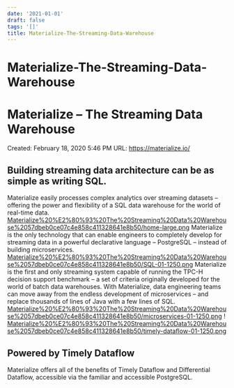 ```yaml
---
date: '2021-01-01'
draft: false
tags: '[]'
title: Materialize-The-Streaming-Data-Warehouse
---
```


# Materialize-The-Streaming-Data-Warehouse

# Materialize – The Streaming Data Warehouse
Created: February 18, 2020 5:46 PM
URL: https://materialize.io/
## Building streaming data architecture can be as simple as writing SQL.
Materialize easily processes complex analytics over streaming datasets – offering the power and flexibility of a SQL data warehouse for the world of real-time data.
[Materialize%20%E2%80%93%20The%20Streaming%20Data%20Warehouse%2057dbeb0ce07c4e858c411328641e8b50/home-large.png](Materialize%20%E2%80%93%20The%20Streaming%20Data%20Warehouse%2057dbeb0ce07c4e858c411328641e8b50/home-large.png)
Materialize is the only technology that can enable engineers to completely develop for streaming data in a powerful declarative language – PostgreSQL – instead of building microservices.
[Materialize%20%E2%80%93%20The%20Streaming%20Data%20Warehouse%2057dbeb0ce07c4e858c411328641e8b50/SQL-01-1250.png](Materialize%20%E2%80%93%20The%20Streaming%20Data%20Warehouse%2057dbeb0ce07c4e858c411328641e8b50/SQL-01-1250.png)
Materialize is the first and only streaming system capable of running the TPC-H decision support benchmark – a set of criteria originally developed for the world of batch data warehouses.
With Materialize, data engineering teams can move away from the endless development of microservices – and replace thousands of lines of Java with a few lines of SQL.
[Materialize%20%E2%80%93%20The%20Streaming%20Data%20Warehouse%2057dbeb0ce07c4e858c411328641e8b50/microservices-01-1250.png](Materialize%20%E2%80%93%20The%20Streaming%20Data%20Warehouse%2057dbeb0ce07c4e858c411328641e8b50/microservices-01-1250.png)
!
[Materialize%20%E2%80%93%20The%20Streaming%20Data%20Warehouse%2057dbeb0ce07c4e858c411328641e8b50/timely-dataflow-01-1250.png](Materialize%20%E2%80%93%20The%20Streaming%20Data%20Warehouse%2057dbeb0ce07c4e858c411328641e8b50/timely-dataflow-01-1250.png)
## Powered by Timely Dataflow
Materialize offers all of the benefits of Timely Dataflow and Differential Dataflow, accessible via the familiar and accessible PostgreSQL.
